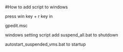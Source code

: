 #How to add script to windows 

press win key + r key in  

gpedit.msc 

  windows setting
  script
  add suspend_all.bat to shutdown  
  
  autostart_suspended_vms.bat to startup
